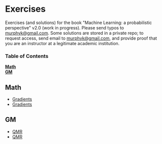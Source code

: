 # Exercises
Exercises (and solutions) for the book "Machine Learning: a probabilistic perspective" v2.0 (work in progress).
Please send typos to murphyk@gmail.com.
Some solutions are stored in a private repo; to request access, send email to
murphyk@gmail.com, and provide proof that you are an instructor at a legitimate academic institution.




### Table of Contents  
**[Math](#math)**<br>
**[GM](#gm)**<br>

## Math

<a name="math"/>

* [Gradients](https://github.com/probml/exercises/blob/master/subgradHinge_ex.pdf)
* [Gradients](https://github.com/probml/exercises/blob/master/subgradHinge_ex.pdf)



## GM

<a name="gm"/>

* [QMR](https://github.com/probml/exercises/blob/master/QMRleaf_ex.pdf)
* [QMR](https://github.com/probml/exercises/blob/master/QMRleaf_ex.pdf)
